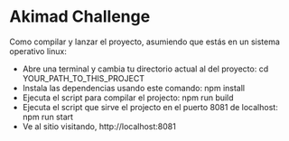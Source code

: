# Akimad Challenge

Como compilar y lanzar el proyecto, asumiendo que estás en un sistema operativo linux:

-   Abre una terminal y cambia tu directorio actual al del proyecto: cd YOUR_PATH_TO_THIS_PROJECT
-   Instala las dependencias usando este comando: npm install
-   Ejecuta el script para compilar el projecto: npm run build
-   Ejecuta el script que sirve el projecto en el puerto 8081 de localhost: npm run start
-   Ve al sitio visitando, http://localhost:8081
